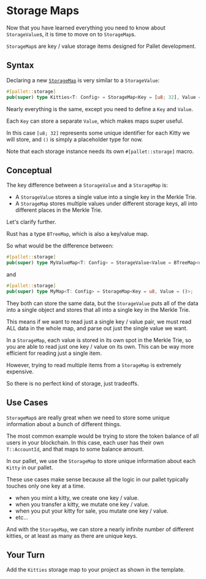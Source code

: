 # Storage Maps

Now that you have learned everything you need to know about `StorageValue`s, it is time to move on to `StorageMap`s.

`StorageMap`s are key / value storage items designed for Pallet development.

## Syntax

Declaring a new [`StorageMap`](https://docs.rs/frame-support/38.0.0/frame_support/storage/types/struct.StorageMap.html) is very similar to a `StorageValue`:

```rust
#[pallet::storage]
pub(super) type Kitties<T: Config> = StorageMap<Key = [u8; 32], Value = ()>;
```

Nearly everything is the same, except you need to define a `Key` and `Value`.

Each `Key` can store a separate `Value`, which makes maps super useful.

In this case `[u8; 32]` represents some unique identifier for each Kitty we will store, and `()` is simply a placeholder type for now.

Note that each storage instance needs its own `#[pallet::storage]` macro.

## Conceptual

The key difference between a `StorageValue` and a `StorageMap` is:

- A `StorageValue` stores a single value into a single key in the Merkle Trie.
- A `StorageMap` stores multiple values under different storage keys, all into different places in the Merkle Trie.

Let's clarify further.

Rust has a type `BTreeMap`, which is also a key/value map.

So what would be the difference between:

```rust
#[pallet::storage]
pub(super) type MyValueMap<T: Config> = StorageValue<Value = BTreeMap<u8, ()>>;
```

and

```rust
#[pallet::storage]
pub(super) type MyMap<T: Config> = StorageMap<Key = u8, Value = ()>;
```

They both can store the same data, but the `StorageValue` puts all of the data into a single object and stores that all into a single key in the Merkle Trie.

This means if we want to read just a single key / value pair, we must read ALL data in the whole map, and parse out just the single value we want.

In a `StorageMap`, each value is stored in its own spot in the Merkle Trie, so you are able to read just one key / value on its own. This can be way more efficient for reading just a single item.

However, trying to read multiple items from a `StorageMap` is extremely expensive.

So there is no perfect kind of storage, just tradeoffs.

## Use Cases

`StorageMap`s are really great when we need to store some unique information about a bunch of different things.

The most common example would be trying to store the token balance of all users in your blockchain. In this case, each user has their own `T::AccountId`, and that maps to some balance amount.

In our pallet, we use the `StorageMap` to store unique information about each `Kitty` in our pallet.

These use cases make sense because all the logic in our pallet typically touches only one key at a time.

- when you mint a kitty, we create one key / value.
- when you transfer a kitty, we mutate one key / value.
- when you put your kitty for sale, you mutate one key / value.
- etc...

And with the `StorageMap`, we can store a nearly infinite number of different kitties, or at least as many as there are unique keys.

## Your Turn

Add the `Kitties` storage map to your project as shown in the template.
